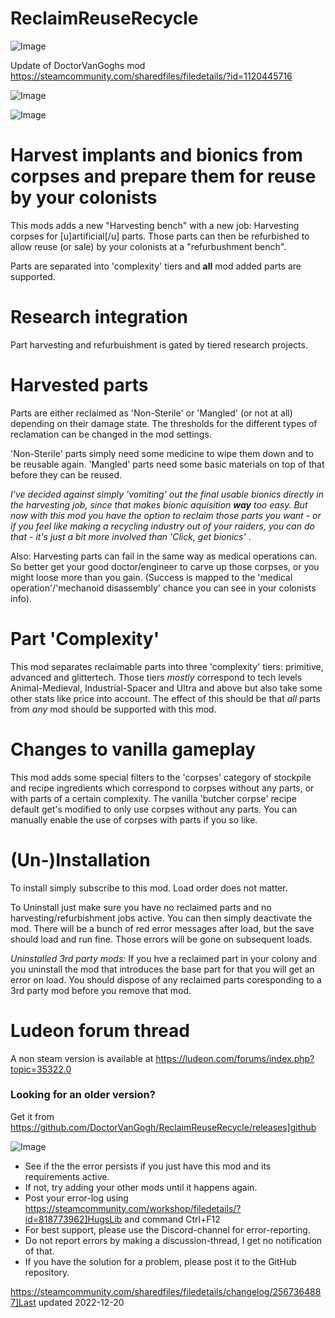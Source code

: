 # ReclaimReuseRecycle

![Image](https://i.imgur.com/buuPQel.png)

Update of DoctorVanGoghs mod
https://steamcommunity.com/sharedfiles/filedetails/?id=1120445716

![Image](https://i.imgur.com/pufA0kM.png)

	
![Image](https://i.imgur.com/Z4GOv8H.png)

# Harvest implants and bionics from corpses and prepare them for reuse by your colonists


This mods adds a new "Harvesting bench" with a new job: Harvesting corpses for [u]artificial[/u] parts. Those parts can then be refurbished to allow reuse (or sale) by your colonists at a "refurbushment bench".

Parts are separated into 'complexity' tiers and **all** mod added parts are supported.

# Research integration

Part harvesting and refurbuishment is gated by tiered research projects.


# Harvested parts

Parts are either reclaimed as 'Non-Sterile' or 'Mangled' (or not at all) depending on their damage state. The thresholds for the different types of reclamation can be changed in the mod settings.

'Non-Sterile' parts simply need some medicine to wipe them down and to be reusable again.
'Mangled' parts need some basic materials on top of that before they can be reused.

*I've decided against simply 'vomiting' out the final usable bionics directly in the harvesting job, since that makes bionic aquisition **way** too easy. But now with this mod you have the option to reclaim those parts you want - or if you feel like making a recycling industry out of your raiders, you can do that - it's just a bit more involved than 'Click, get bionics'* . 

Also: Harvesting parts can fail in the same way as medical operations can. So better get your good doctor/engineer to carve up those corpses, or you might loose more than you gain. (Success is mapped to the 'medical operation'/'mechanoid disassembly' chance you can see in your colonists info).

# Part 'Complexity' 

This mod separates reclaimable parts into three 'complexity' tiers: primitive, advanced and glittertech.
Those tiers *mostly* correspond to tech levels Animal-Medieval, Industrial-Spacer and Ultra and above but also take some other stats like price into account. The effect of this should be that *all* parts from *any* mod should be supported with this mod.

# Changes to vanilla gameplay

This mod adds some special filters to the 'corpses' category of stockpile and recipe ingredients which correspond to corpses without any parts, or with parts of a certain complexity.
The vanilla 'butcher corpse' recipe default get's modified to only use corpses without any parts. You can manually enable the use of corpses with parts if you so like.

# (Un-)Installation

To install simply subscribe to this mod. Load order does not matter.

To Uninstall just make sure you have no reclaimed parts and no harvesting/refurbishment jobs active. You can then simply deactivate the mod. There will be a bunch of red error messages after load, but the save should load and run fine. Those errors will be gone on subsequent loads.


*Uninstalled 3rd party mods:*
If you hve a reclaimed part in your colony and you uninstall the mod that introduces the base part for that you will get an error on load. You should dispose of any reclaimed parts coresponding to a 3rd party mod before you remove that mod.

# Ludeon forum thread

A non steam version is available at https://ludeon.com/forums/index.php?topic=35322.0

### Looking for an older version?

Get it from https://github.com/DoctorVanGogh/ReclaimReuseRecycle/releases]github

![Image](https://i.imgur.com/PwoNOj4.png)



-  See if the the error persists if you just have this mod and its requirements active.
-  If not, try adding your other mods until it happens again.
-  Post your error-log using https://steamcommunity.com/workshop/filedetails/?id=818773962]HugsLib and command Ctrl+F12
-  For best support, please use the Discord-channel for error-reporting.
-  Do not report errors by making a discussion-thread, I get no notification of that.
-  If you have the solution for a problem, please post it to the GitHub repository.





https://steamcommunity.com/sharedfiles/filedetails/changelog/2567364887]Last updated 2022-12-20
